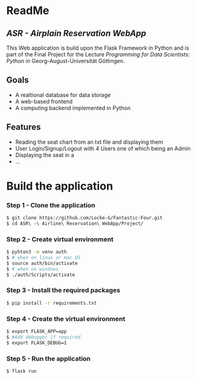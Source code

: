 # ReadMe
## _ASR - Airplain Reservation WebApp_

This Web application is build upon the Flask Framework in Python  and is part
of the Final Project for the Lecture _Programming for Data Scientists: Python_
in Georg-August-Universität Göttingen.

## Goals

- A realtional database for data storage 
- A web-based frontend
- A computing backend implemented in Python

## Features

- Reading the seat chart from an txt file and displaying them
- User Login/Signup/Logout with 4 Users one of which being an Admin
- Displaying the seat in a
- ...

# Build the application

### Step 1 - Clone the application

```sh
$ git clone https://github.com/Locke-G/Fantastic-Four.git
$ cd ASR\ -\ Airline\ Reservation\ WebApp/Project/
```

### Step 2 - Create virtual environment

 ```sh
$ pyhton3 -m venv auth
$ # when on linux or mac OS 
$ source auth/bin/activate
$ # when on windows 
$ ./auth/Scripts/activate
 ```

### Step 3 - Install the required packages

 ```sh
 $ pip install -r requirements.txt
 ```

### Step 4 - Create the virtual environment
```sh
$ export FLASK_APP=app
$ #Add debugger if required
$ export FLASK_DEBUG=1
```
### Step 5 - Run the application
```sh
$ flask run
```
